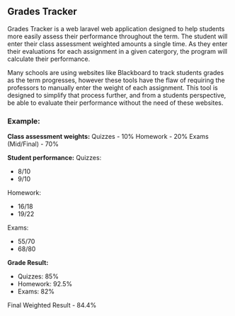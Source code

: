 ## Grades Tracker
Grades Tracker is a web laravel web application designed to help students more easily assess their performance throughout the term. The student will enter their class assessment weighted amounts a single time. As they enter their evaluations for each assignment in a given catergory, the program will calculate their performance.

Many schools are using websites like Blackboard to track students grades as the term progresses, however these tools have the flaw of requiring the professors to manually enter the weight of each assignment. This tool is designed to simplify that process further, and from a students perspective, be able to evaluate their performance without the need of these websites.

### Example:

**Class assessment weights:**
Quizzes - 10%
Homework - 20%
Exams (Mid/Final) - 70%

**Student performance:**
Quizzes:
- 8/10
- 9/10
  
Homework:
- 16/18
- 19/22

Exams:
- 55/70
- 68/80

**Grade Result:**
- Quizzes: 85%
- Homework: 92.5%
- Exams: 82%

Final Weighted Result - 84.4%


